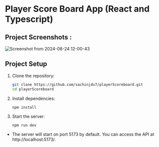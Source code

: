 # Player Score Board App (React and Typescript)

## Project Screenshots :

![Screenshot from 2024-08-24 12-00-43](https://github.com/user-attachments/assets/fe8c825f-4870-4dc3-9e14-e232ed13ab50)

## Project Setup

1. Clone the repository:

   ```bash
   git clone https://github.com/sachinjdv7/playerScoreboard.git
   cd playerScoreboard

   ```

2. Install dependencies:

   ```
   npm install
   ```

3. Start the server:

   ```
   npm run dev
   ```

- The server will start on port 5173 by default. You can access the API at http://localhost:5173/.

